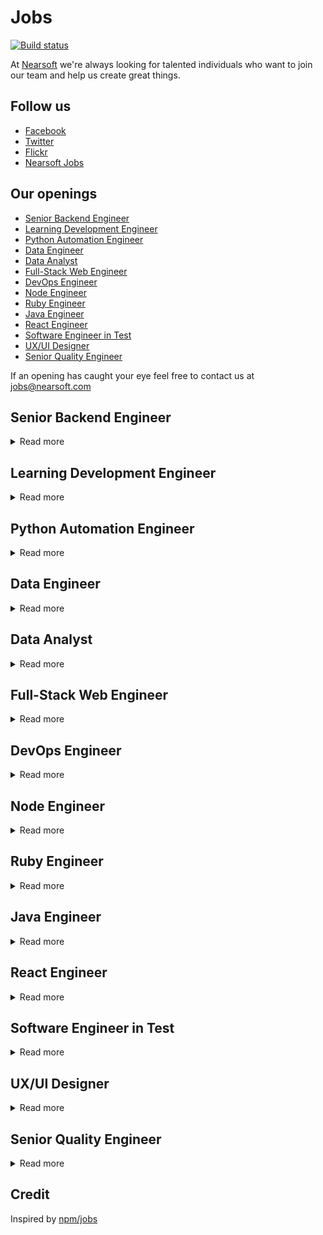 # Jobs

[![Build status](https://img.shields.io/travis/Nearsoft/jobs.svg)](https://travis-ci.org/Nearsoft/jobs)

At [Nearsoft](https://nearsoft.com) we're always looking for talented individuals who want to join our team and help us create great things.

## Follow us

* [Facebook](https://www.facebook.com/NearsoftInc)
* [Twitter](https://twitter.com/nearsoft)
* [Flickr](https://www.flickr.com/photos/nearsoft)
* [Nearsoft Jobs](http://nearsoftjobs.com)

## Our openings

<!-- yaspeller ignore:start -->

* [Senior Backend Engineer](#Senior-Backends-engineer)
* [Learning Development Engineer](#learning-development-engineer)
* [Python Automation Engineer](#python-automation-engineer)
* [Data Engineer](#data-engineer)
* [Data Analyst](#data-analyst)
* [Full-Stack Web Engineer](#full-stack-web-engineer)
* [DevOps Engineer](#devops-engineer)
* [Node Engineer](#node-engineer)
* [Ruby Engineer](#ruby-engineer)
* [Java Engineer](#java-engineer)
* [React Engineer](#react-engineer)
* [Software Engineer in Test](#software-engineer-in-test)
* [UX/UI Designer](#uxui-designer)
* [Senior Quality Engineer](#Senior-Quality-Engineer)


<!-- yaspeller ignore:end -->

If an opening has caught your eye feel free to contact us at jobs@nearsoft.com


## Senior Backend Engineer

<details><summary>Read more</summary>

## About the Right Team Member
As a Platform Engineer, you will help accelerate our engineering team as we deploy frequently to production for 100+ services. You will help create systems, tools, and practices so that we can scale with increasing confidence.

## Requirements: 
* Professional experience designing, building, and operating distributed systems at large-scale in an AWS environment.
* Use existing commercial and open source tools to create a robust, reliable, and performant platform.
* Determine when these tools are insufficient and decide when it's time to write our own (and then write them).  Our go-to languages are Python and Java.
* Excited by big, complicated problems and try to solve them with creative, elegant, and simple solutions.
* Communicate problems and their solutions to other engineers as well as a less technical audience.
* Look at a process and you instinctively want to automate it.
* You value simplicity and strive to eliminate unnecessary complexity.
* At least 5 years of professional programming experience.
* You treat infrastructure as code.  Prior experience with Terraform is a plus.
* Passionate about your craft and want to be surrounded by like-minded individuals.

</details>


## Learning Development Engineer

<details><summary>Read more</summary>

### Responsibilities

* Research, write, update and create scalable resources, articles and guides related to online teaching and learning
* Analyze data related to pedagogical Learning & Development needs and support services
* Create training programs for face to face and online Teaching and Learning workshops
* Support impact evaluation and measurement processes for Learning & Development
* Build up development teams from the Academy. Work with a client for a couple of months, and then leave a functional team
* You'll support us on the development of our junior developers to make progress each week and help them excel in their role and be on the way to become senior developers

### Skills

* 5+ years experience building software using multiple tech stacks
* A passion for education or mentoring
* Proven research skills, excellent analytical skills
* Superior writing skills
* Ability to work independently and deliver results with clear deadlines
* Quick to learn new technologies, methods and work styles
* Shows interest in learning more about teaching and learning online
* Background in online learning is an advantage

</details>


## Python Automation Engineer

<details><summary>Read more</summary>

* 3-5 years experience in Software Quality with strong demonstrable automation skills in Selenium, Python, PHP or a scripting language used for test regression
* Ability to not only automation, but manually test and apply manual tests to regression scripts quickly and seamlessly to sprint tasks
* Junior/Mid-level Agile experience working with onsite and offsite teams within an Agile development life-cycle
* Experience leading a small, agile quality team across multiple teams and sprints
* Believe in working with other SCRUM teams and context switching when the team and business needs call for the help

</details>


## Data Engineer

<details><summary>Read more</summary>

We looking for a Data Engineer experienced in Python, AWS and Data Integration technologies.
The CTI Data Engineering team is responsible for designing and developing the Enterprise Data Platform including a Serverless Data Lake and Data Warehouse, core application pipelines, reporting solutions, machine learning and predictive analytics. If you are a critical thinker with a solid track record of developing data solutions and solving complex problems, we want you to join our team! You will play a vital role in designing and developing our next generation data pipelines and data platform. Join the team and prototype new internal and external data product ideas and concepts!

### Responsibilities

* Build and maintain multiple data pipelines to ingest new data sources (APIs, Files, Streaming, Databases, Email, etc.) and support products used by both external users and internal teams
* Optimize infrastructure and pipelines by building DataOps tools to evaluate and automatically monitor data quality, auto-scale serverless infrastructure, and develop data driven pipelines
* Work with our data science and product management teams to design, rapidly prototype, and develop new internal and external data product ideas and capabilities
* Work with the data engineering team to migrate and enhance our existing Pentaho-based ETL pipeline to a new Python-based system and develop a serverless cloud data lake to augment our existing Snowflake Data Warehouse
* Conquer complex problems by finding new ways to solve with simple, efficient approaches with focus on reliability, scalability, quality and cost of our platforms
* Build processes supporting data transformation, data structures metadata, and workload management
* Collaborate with the team to perform root cause analysis and audit internal and external data and processes to help answer specific business questions

### Requirements

* 5+ years of professional data engineering experience
* Strong SQL and Python skills including knowledge of Python libraries / frameworks
* Comfortable working directly with data analytics to bridge business requirements with data engineering
* Experience with AWS tools including EMR/Athena, S3, Kinesis, API Gateway, Lambda, Athena, etc.
* Excellent troubleshooting and problem-solving skills
* Experience with workflow management tools (Airflow, Oozie, Azkaban, Luigi, etc.)
* Ability to operate in an agile, entrepreneurial start-up environment, and prioritize
* Excellent communication and teamwork, and a passion to learn
* Experience with Data Integration Technologies (Pentaho, Talend, Informatica, Glue, etc.)
* Experience with Snowflake, Redshift or other MPP databases is a plus
* Familiarity with distributed computing platforms (e.g. Hadoop, Spark, Storm)

</details>


## Data Analyst

<details><summary>Read more</summary>

### Responsibilities 

* Translate business problems and requirements into data questions. 
* Develop testable hypotheses, test and measure results. 
* Deliver insights to improve business processes and decision-making.
* Collaborate closely with cross-functional teams.
* Become a subject-matter expert on marketplace dynamics.

### Background and Experience 

We welcome applicants from a variety of backgrounds and experiences. Below gives you a sense of how we're thinking about what you'll need to be successful in the role.

* 2-4 years experience in a data analytics role or equivalent Strong experience with SQL (MySQL, PostgreSQL, etc.)
* Strong communication skills, both written and oral; comfortable presenting findings and recommendations to decision-makers. * Excited about working with large data sets.
* Python proficiency a plus; eventual proficiency is expected in the role.
* Familiarity with Looker, Tableau, or similar tool is a plus.

</details>


## Full-Stack Web Engineer

<details><summary>Read more</summary>

### Job Duties

* Works on multiple applications
* Provides informal mentoring to less experienced colleagues
* Develops innovative and creative output based on interpretation and analysis
* Participates and may lead critical projects, customer engagements or business processes
* Provides design and documentation at an application or function capability level
* Participates in establishing and maintaining application standards and processes
* Effectively communicates application and technical direction to the business and within the customer's IT organization
* Advises on issues of systems integration, compatibility, scalability and multiple platforms

### Required Qualifications

* Minimum 3+ years of strong real time experience in developing React.js based applications
* Minimum 5+ years of strong experience in Front End technologies
* Minimum 5+ years HTML5
* Minimum 5+ years CSS3
* Minimum 5+ years Object-Oriented JavaScript (ES5 & ES6)

### Nice to Have

* Experience working with .NET Technologies.
* Experience in developing enterprise level responsive web pages or applications
* Experience in Less.js / Sass CSS preprocessors is a plus
* Experience in unit testing code with Jest / Jasmine / Mocha / Chai.js is desired
* Experience in designing & developing reusable front end frameworks and tools is a plus
* Strong verbal and written communication skills
* Good analytical skills

</details>


## DevOps Engineer

<details><summary>Read more</summary>

### Requirements

* Enterprise public cloud experience such as AWS, Google, MS Azure, etc.
* Experience writing automation scripts such as Python, Bash, Ruby, Powershell etc.
* Experience working with and coding automated configuration and infrastructure deployment management tools such as Puppet, Chef, Salt, Ansible etc.
* Experience implementing systems and application performance monitoring tools (AppDynamics, New Relic, Sensu, Zenoss, Nagios, etc.); Emphasis on developing custom systems and application monitors
* Hands-on experience with operating system administration and tuning including Linux/Unix and/or Microsoft Operating Systems is required
* Hands-on experience implementing centralized log aggregation and search frameworks such as Splunk, ELK, etc.
* Experience with source control management and how they are used in delivery (Git/TFS/CVS) and conforming to Development organization's SDLC standards
* Strong technical and troubleshooting skills to evaluate, recommend and support new technology as it relates to Web-based applications
* Comfort with facilitating collaboration, open communication and reaching across functional borders
* Prior deployment experience working with software development life-cycle and methodology are strongly desired
* Must be a self-starter and motivated to work with people to get the task accomplished, sometimes with minimal supervision
* High level of customer responsiveness, excellent documentation and communication skills and attention to detail

### Preferences

* Minimum 2 years experience configuration and maintaining network and system security: firewalls (including WAF), security logs and audits, proxies, DMZ
* Minimum 2 years experience with networking principles: routing, naming services, port-mapping, protocols, network address translation, DHCP, IP chaining, etc.
* Experience installing, configuring, and tuning application messaging technologies such as ActiveMQ, JMS, RabbitMQ etc.
* Experience with Software Development tracking and collaboration tools (Atlassian Suite etc.)
* Experience with basic database administration: installation, emergency recovery, creating accounts, tuning SQL queries, indexing

</details>


## Node Engineer

<details><summary>Read more</summary>

We are looking for a Software Engineer with experience in delivering Ad tech, Mar tech, and editorial content solutions.
As a Software Engineer on the engineering team, you will be working with the engineering, product, data, and analytics teams to design and build modern performance-based marketing systems natively in the cloud.

### Responsibilities

* Collaborate with product; tech teams to design, document and develop solutions
* Deliver quality software on time and to spec
* Participate in peer review process
* Collaborate optimize our tools and process with collaboration

### Requirements

* Command of NodeJS, PHP, Python and comfort working in other languages
* Working knowledge of docker and or other containerization services
* Solid understanding of SQL fundamentals
* Comfortable writing unit tests
* Excellent written and verbal communication skills with an emphasis on collaboration

### Nice to have

* Symfony Framework
* AWS
* Terraform and or CloudFormation
* React.js

</details>


## Ruby Engineer

<details><summary>Read more</summary>

We are looking for an individual who has a deep knowledge of the Ruby on Rails and JavaScript frameworks, has developed scalable Back End services and an agile approach to problem solving.

### You have

* 2+ Years of Ruby on Rails Development and 2+ years developing software in a commercial environment
* Solid experience in building high-performance, reliable and scalable services
* Experience with Ajax based user interfaces
* Experience with our current technology stack is a bonus: Ruby on Rails, React.js, Git, PostgreSQL
* Shipping/transportation industry experience is a bonus

In addition we want the usual skill set: efficient, organized and follows through on commitments.
You're intelligent, have great analytical skills and pay attention to detail.
In addition, you’re calm under pressure, have a great work ethic and communicate well.

</details>


## Java Engineer

<details><summary>Read more</summary>

### Required

* Java Core
* JavaEE
* Spring and Spring Boot
* Microservices
* T-SQL and Stored Procedures
* RabbitMQ
* Web Services REST
* JSP
* JavaScript

### Nice to have

* Thrift
* Kafka
* AWS
* Spring Cloud
* Docker
* TypeScript / AngularJS

</details>


## React Engineer

<details><summary>Read more</summary>

### Required Skills

* 5+ years of Software development experience
* 2+ years of React.js development
* Strong experience with modern and vanilla JavaScript techniques including React.js, Redux, and ES6/ES7 features
* Familiarity connecting to Microservices, REST APIs, GraphQL APIs, and other database-driven web applications
* Experience with third-party libraries and APIs
* Modern web security methodologies & familiarity with both relational databases and non-relational databases (NoSQL, Elastic Search, Time Based DB)
* Asynchronous programming including Promises, async/await, and ES7 generators, along with state management using Redux and observables

### Preferred skills & Experience

* Server-side development (Node.js), Docker experience a plus
* Comfort with modern git and GitHub workflows
* Familiar with command line tools with Bash/ZSH (Linux or macOS)

</details>


## Software Engineer in Test

<details><summary>Read more</summary>

The QA Automation Engineer will be a member of QA team that is responsible for creating reusable test software aimed to improve functional test coverage, schedule efficiency and reduce manual test dependency.
The person filling this position will be recognized as a key individual contributor with technical focus on providing QA automation solutions and functional QA support.
Solid software engineering background and previous test automation experience is must.
QA Automation Engineer will work with our Software Quality Assurance & Development teams to design, develop and run system test solutions.

### Key responsibilities

* API, Functional and GUI test automation using open source QA automation framework as Selenium
* Run, maintain and extend automated test coverage using Selenium
* Maintain test suite, specifications, reports etc using test management tools like TestLink, QaTraq, TargetProcess or XStudio
* Define and track quality assurance metrics such as defect densities and open defect counts
* Communicate information effectively cross-functionally
* Provide QA support to internal customers as necessary
* Collaborate with our Engineering teams on best practices, process changes and standards as part of continuous process improvement

### About you

* Minimum 4 years of hands on experience in QA automation for unit, TestNG, functional, Web UI and performance testing for complex client server or high volume web applications
* 2 years coding experience in Java as a developer or test developer. Working knowledge of JSP, Servlets, Spring, MVC and Java enterprise applications
* Minimum 2 years of hands on experience with Selenium
* 2 years of experience in at least one of the API/Unit test automation frameworks. viz. JUnit, TestNG, HttpUnit, HtmlUnit, Mocking frameworks - EasyMock or JMockit
* 2 years of experience in one of the test and Project management tools like - TargetProcess, TestLink, STAF, QaTraq
* Proficient in QA methodologies, and various stages of software quality assurance including black-box/white-box/gray-box, configuration, performance testing, requirements analysis, test planning, reporting/control and root cause analysis
* Test automation development experience, both functional automation and performance automation, using open source tools or Java-based home-grown tools is strongly preferred
* Must have implemented maintainable automation frameworks and test suites using Selenium
* Good understanding of SQL, HTML, CSS, JavaScript, Spring, Hibernate, XML, HTTP, Shell scripting, debugging tools like Firebug, Charles, Internet Explorer Developer tools and code profiling tools like JProfiler
* Experienced in using various bug tracking, source control and build release tools, like JIRA, SVN, Git, Ant, Hudson, Jenkins, TargetProcess, etc.
* Organized and process oriented individual with ability to maintain excellent process/testing/build release documentation and reports
* Previous experience with Hudson/Jenkins is preferred but not required
* Ability to adapt and willingness to learn new technology or techniques

</details>


## UX/UI Designer

<details><summary>Read more</summary>

The UX Team from Nearsoft is growing and we're looking for a hands-on UX/UI Designer that help us build value to our clients' business by being actively involved in product decisions. As part of the UX Team, you'll work closely with designers, developers and stakeholders to produce digital products, conduct user research and design engaging UI solutions.

### What you'll do

* Create low and high fidelity mockups using best design principles for user interfaces in mobile and Web platforms
* Communicate ideas effectively to key stakeholders in the product development process
* Build a strong relationship with your client by being actively involved in product decisions and tackle the needs at hand
* Conduct usability testings, user interviews and analyze findings to translate into design solutions
* Collaborate with development teams and stakeholders in an Agile environment to produce high-quality digital products
* Analyze and create successful strategies to implement design solutions to products in any phase of the development process
* Create mobile and web user-interface designs following best platform guidelines and practices
* Build design systems including patterns, components, and guidelines for software products
* Support current team initiatives like facilitating workshops, mentoring and creating new content for our blog

### About you

* 3+ years of experience designing digital products
* Fluent in English, written and spoken
* Proven ability to collaborate successfully with cross-­functional teams and software products
* Experience designing User Interfaces for web and mobile platforms
* Experience conducting usability testing, user interviews and analyze findings to translate into design solutions
* Advanced use of Sketch and InVision, or other similar tools
* Ability to self-manage and conduct in a proactive manner
* Location: Hermosillo, Sonora

### How to apply

To apply your portfolio should include the following:

* Top 3 best UX/UI projects for Web and mobile platforms
* Include a short description of the project and your direct contributions
* Make sure to include a minimum of 8 main screens per project in high resolution. File type: `.jpg`, `.png` or InVision prototypes
* Send your CV and portfolio to: aquijada@nearsoft.com

</details>


## Senior Quality Engineer

<details><summary>Read more</summary>

As a Senior Quality Engineer, you will be responsible for the development of automated tests and the associated automation framework used to qualify the products. You will help set and drive our verification strategy and roadmap. In addition, you will partner extensively with our manual QA team to ensure that all testing is aligned with the broader site framework strategy. Close collaboration with our product and engineering management teams, development squads, and other QA teams will also be essential to ensure we produce the highest quality products that meet and exceed our customers expectations. In addition to focusing on test automation you will help lead and drive our transition to a Continuous Integration test process. Helping to set this expectation and drive this change is crucial to our success.

## Key Accountabilities:

* Help design, enhance, and maintain a test framework according to relevant needs.
* Gather test requirements.
* Develop Test Design Specifications and test strategies.
* Develop, implement and guide the team to execute automation test plans.
* Provide test, development, and defect metrics.
* Prepare Test summaries.
* Set up test environments.
* Seek out expertise, knowledge, and resources to develop solutions to problems.
* Participate in technical communications within the team and with other groups associated with specified projects.
* Provide input to improvements of processes and procedures.
* Participate in review of QE documentation and test scripts.
* Work on additional tasks and responsibilities as assigned that will contribute towards squad, organization, and company goals.
* Communicate progress and escalate issues to management in a timely manner.
* Provide technical leadership, mentoring and development for more junior engineers.
* Individuals should be able to operate, drive results and set priorities independently.
* Be a proactive contributor and subject matter expert.
* Demonstrate favorable results through regular leadership and influencing others.
 
## Skills Summary:

* 5+ years professional experience in quality engineering or/and software application development.
* Proficiency with Test Automation tools such as Cucumber Feature File and Ruby Step
Definition, React Native, Appium, Selenium, Xpath, Junit, Espresso, Jest, Cypress, etc.
* Exposure to Agile software development life cycle, Continuous Integration and Continuous Deployment required.
* Experience with code coverage tools is a plus.
* Experience with SaaS testing is a plus.
* Ability to design, create and implement automated test cases for new requirements in complex systems quickly.
* Experience working in cross functional teams.
* Self-starter, team player, and self-motivated.
* Desire to seek continuous improvement in the quality assurance processes to drive better quality and efficiency.

</details>
 

## Credit

Inspired by [npm/jobs](https://github.com/npm/jobs)
